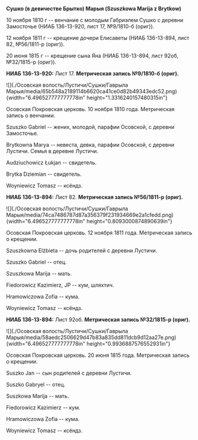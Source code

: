 **Сушко (в девичестве Брытко) Марыя (Szuszkowa Marija z Brytkow)**

10 ноября 1810 г -- венчание с молодым Габриэлем Сушко с деревни
Замосточье (НИАБ 136-13-920, лист 17, №9/1810-б (ориг)).

12 ноября 1811 г -- крещение дочери Елисаветы (НИАБ 136-13-894, лист 82,
№56/1811-р (ориг)).

20 июня 1815 г -- крещение сына Яна (НИАБ 136-13-894, лист 92об,
№32/1815-р (ориг)).

**НИАБ 136-13-920:** Лист 17. **Метрическая запись №9/1810-б (ориг).**

![](./Осовская волость/Лустичи/Сушки/Гаврыла Марыя/media/65b548a2189114b6620ca41ce0d82b49343edc52.png){width="6.496527777777778in"
height="1.3316240157480315in"}

Осовская Покровская церковь. 10 ноября 1810 года. Метрическая запись о
венчании.

Szuszko Gabriel -- жених, молодой, парафии Осовской, с деревни
Замосточье.

Brytkowna Marya -- невеста, девка, парафии Осовской, с деревни Лустичи.
Семья в деревне Лустичи.

Audziuchowicz Łukjan -- свидетель.

Brytka Dziemian -- свидетель.

Woyniewicz Tomasz -- ксёндз.

**НИАБ 136-13-894:** Лист 82. **Метрическая запись №56/1811-р (ориг).**

![](./Осовская волость/Лустичи/Сушки/Гаврыла Марыя/media/74ca7486787d87a356379f231934669e2a1cfedd.png){width="6.496527777777778in"
height="0.8093000874890639in"}

Осовская Покровская церковь. 12 ноября 1811 года. Метрическая запись о
крещении.

Szuszkowna Elżbieta -- дочь родителей с деревни Лустичи.

Szuszko Gabriel -- отец.

Szuszkowa Marija -- мать.

Fiedorowicz Kazimierz, JP -- кум, шляхтич.

Hramowiczowa Zofia -- кума.

Woyniewicz Tomasz -- ксёндз.

**НИАБ 136-13-894:** Лист 92об. **Метрическая запись №32/1815-р
(ориг).**

![](./Осовская волость/Лустичи/Сушки/Гаврыла Марыя/media/58aedc2506629d47b83a835dd811dcb9d12aa27e.png){width="6.496527777777778in"
height="0.9936887576552931in"}

Осовская Покровская церковь. 20 июня 1815 года. Метрическая запись о
крещении.

Suszko Jan -- сын родителей с деревни Лустичи.

Suszko Gabryel -- отец.

Suszkowa Marija -- мать.

Fiedorowicz Kazimierz -- кум.

Hramowiczowa Zofia -- кума.

Woyniewicz Tomasz -- ксёндз.
